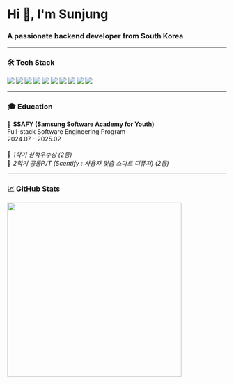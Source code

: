 <h1 align="left">Hi 👋, I'm Sunjung</h1>
<h3 align="left">A passionate backend developer from South Korea</h3>

---

<h3 align="left">🛠️ Tech Stack</h3>
<p align="left">
  <img src="https://img.shields.io/badge/Java-007396?style=flat&logo=java&logoColor=white"/>
  <img src="https://img.shields.io/badge/Spring_Boot-6DB33F?style=flat&logo=spring-boot&logoColor=white"/>
  <img src="https://img.shields.io/badge/MySQL-005C84?style=flat&logo=mysql&logoColor=white"/>
  <img src="https://img.shields.io/badge/Redis-DC382D?style=flat&logo=redis&logoColor=white"/>
  <img src="https://img.shields.io/badge/GitHub-181717?style=flat&logo=github&logoColor=white"/>
  <img src="https://img.shields.io/badge/GitLab-FC6D26?style=flat&logo=gitlab&logoColor=white"/>
  <img src="https://img.shields.io/badge/HTML5-E34F26?style=flat&logo=html5&logoColor=white"/>
  <img src="https://img.shields.io/badge/CSS3-1572B6?style=flat&logo=css3&logoColor=white"/>
  <img src="https://img.shields.io/badge/JavaScript-F7DF1E?style=flat&logo=javascript&logoColor=black"/>
  <img src="https://img.shields.io/badge/Docker-2496ED?style=flat&logo=docker&logoColor=white"/>
</p>

---

<h3 align="left">🎓 Education</h3>
<p align="left">
  🏫 <strong>SSAFY (Samsung Software Academy for Youth)</strong><br>
  Full-stack Software Engineering Program<br>
  2024.07 - 2025.02<br><br>
🏅 <em>1학기 성적우수상 (2등)</em><br>
  🥇 <em>2학기 공통PJT (Scentify : 사용자 맞춤 스마트 디퓨져) (2등)</em><br>

---

### 📈 GitHub Stats
<p align="left">
  <img src="https://github-profile-summary-cards.vercel.app/api/cards/profile-details?username=Sunjung-Eo&theme=tokyonight" width="400"/><br>
</p>

